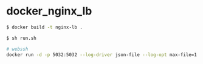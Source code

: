 # docker_nginx_lb


```bash
$ docker build -t nginx-lb .
```

```bash
$ sh run.sh
```


```bash
# webssh
docker run -d -p 5032:5032 --log-driver json-file --log-opt max-file=1 --log-opt max-size=100m --restart always --name webssh -e TZ=Asia/Shanghai -e savePass=true jrohy/webssh
```

